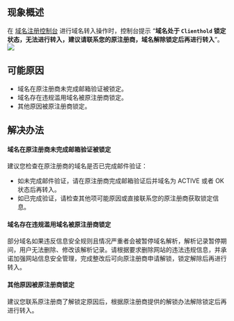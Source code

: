 
## 现象概述
在 [域名注册控制台](https://console.cloud.tencent.com/domain/mydomain) 进行域名转入操作时，控制台提示 “**域名处于 `Clienthold` 锁定状态，无法进行转入，建议请联系您的原注册商，域名解除锁定后再进行转入**”。
![](https://qcloudimg.tencent-cloud.cn/raw/c467e2c7f404338a17e68008d7272945.png)

## 可能原因
- 域名在原注册商未完成邮箱验证被锁定。
- 域名存在违规滥用域名被原注册商锁定。
- 其他原因被原注册商锁定。

## 解决办法
#### 域名在原注册商未完成邮箱验证被锁定
建议您检查在原注册商的域名是否已完成邮件验证：
- 如未完成邮件验证，请在原注册商完成邮箱验证后并域名为 ACTIVE 或者 OK 状态后再转入。
- 如已完成验证，请检查其他项可能原因或直接联系您的原注册商获取锁定信息。


#### 域名存在违规滥用域名被原注册商锁定
部分域名如果违反信息安全规则且情况严重者会被暂停域名解析，解析记录暂停期间，用户无法删除、修改该解析记录。请根据要求删除网站的违法违规信息，并承诺加强网站信息安全管理，完成整改后可向原注册商申请解锁，锁定解除后再进行转入。

#### 其他原因被原注册商锁定
建议您联系原注册商了解锁定原因后，根据原注册商提供的解锁办法解除锁定后再进行转入。






